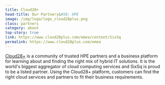 ```yaml
---
title: Cloud28+
head-title: Our Partners&#58; HPE
image: /img/logo/logo_cloud28plus.png
class: partners
category: about
top-story: true
link: https://www.cloud28plus.com/emea/content/SixSq
permalink: https://www.cloud28plus.com/emea
---
```


[Cloud28+](https://www.cloud28plus.com/emea) is a community of trusted HPE partners and a business platform for learning about and finding the right mix of hybrid IT solutions. It is the world's biggest aggregator of cloud computing services and SixSq is proud to be a listed partner. Using the Cloud28+ platform, customers can find the right cloud services and partners to fit their business requirements. 

 